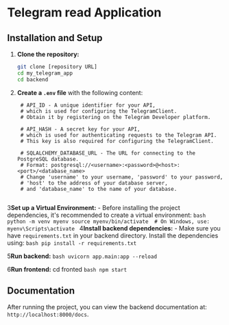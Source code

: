 # Telegram read Application


## Installation and Setup

1. **Clone the repository:**
    ```bash
    git clone [repository URL]
    cd my_telegram_app
    cd backend
    ```

2. **Create a `.env` file** with the following content:

    ```env
     # API_ID - A unique identifier for your API, 
     # which is used for configuring the TelegramClient.
     # Obtain it by registering on the Telegram Developer platform.

     # API_HASH - A secret key for your API, 
     # which is used for authenticating requests to the Telegram API.
     # This key is also required for configuring the TelegramClient.

     # SQLALCHEMY_DATABASE_URL - The URL for connecting to the PostgreSQL database.
     # Format: postgresql://<username>:<password>@<host>:<port>/<database_name>
     # Change 'username' to your username, 'password' to your password,
     # 'host' to the address of your database server, 
     # and 'database_name' to the name of your database.


3**Set up a Virtual Environment:**
    - Before installing the project dependencies, it's recommended to create a virtual environment:
      ```bash
      python -m venv myenv
      source myenv/bin/activate  # On Windows, use: myenv\Scripts\activate
      ```
4**Install backend dependencies:**
    - Make sure you have `requirements.txt` in your backend directory. Install the dependencies using:
      ```bash
      pip install -r requirements.txt
      ```

5**Run backend:**
    ```bash
    uvicorn app.main:app --reload  
    ```


6**Run frontend:**
   cd fronted
    ```bash
    npm start 
    ```
## Documentation

After running the project, you can view the backend documentation at: `http://localhost:8000/docs`.

